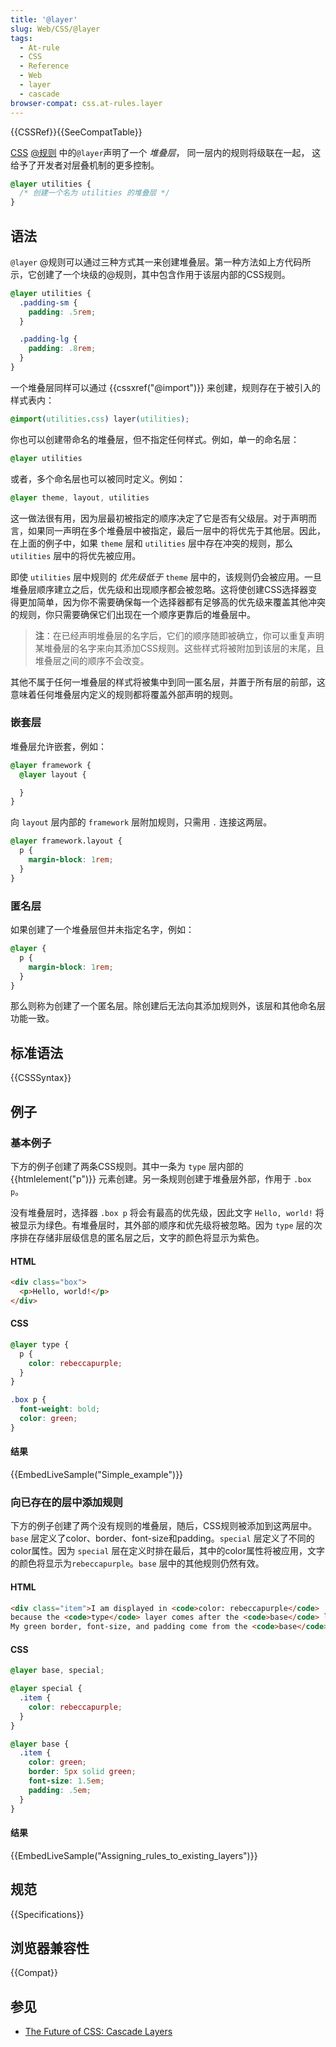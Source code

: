 ```yaml
---
title: '@layer'
slug: Web/CSS/@layer
tags:
  - At-rule
  - CSS
  - Reference
  - Web
  - layer
  - cascade
browser-compat: css.at-rules.layer
---
```

{{CSSRef}}{{SeeCompatTable}}

[CSS](/en-US/docs/Web/CSS) [@规则](/en-US/docs/Web/CSS/At-rule) 中的`@layer`声明了一个 _堆叠层_， 同一层内的规则将级联在一起， 这给予了开发者对层叠机制的更多控制。

```css
@layer utilities {
  /* 创建一个名为 utilities 的堆叠层 */
}
```

## 语法

`@layer` @规则可以通过三种方式其一来创建堆叠层。第一种方法如上方代码所示，它创建了一个块级的@规则，其中包含作用于该层内部的CSS规则。

```css
@layer utilities {
  .padding-sm {
    padding: .5rem;
  }

  .padding-lg {
    padding: .8rem;
  }
}
```
一个堆叠层同样可以通过 {{cssxref("@import")}} 来创建，规则存在于被引入的样式表内：


```css
@import(utilities.css) layer(utilities);
```

你也可以创建带命名的堆叠层，但不指定任何样式。例如，单一的命名层：

```css
@layer utilities
```


或者，多个命名层也可以被同时定义。例如：

```css
@layer theme, layout, utilities
```

这一做法很有用，因为层最初被指定的顺序决定了它是否有父级层。对于声明而言，如果同一声明在多个堆叠层中被指定，最后一层中的将优先于其他层。因此，在上面的例子中，如果 `theme` 层和 `utilities` 层中存在冲突的规则，那么 `utilities` 层中的将优先被应用。

即使 `utilities` 层中规则的 _优先级低于_ `theme` 层中的，该规则仍会被应用。一旦堆叠层顺序建立之后，优先级和出现顺序都会被忽略。这将使创建CSS选择器变得更加简单，因为你不需要确保每一个选择器都有足够高的优先级来覆盖其他冲突的规则，你只需要确保它们出现在一个顺序更靠后的堆叠层中。

> **注**：在已经声明堆叠层的名字后，它们的顺序随即被确立，你可以重复声明某堆叠层的名字来向其添加CSS规则。这些样式将被附加到该层的末尾，且堆叠层之间的顺序不会改变。

其他不属于任何一堆叠层的样式将被集中到同一匿名层，并置于所有层的前部，这意味着任何堆叠层内定义的规则都将覆盖外部声明的规则。

### 嵌套层

堆叠层允许嵌套，例如：

```css
@layer framework {
  @layer layout {

  }
}
```

向 `layout` 层内部的 `framework` 层附加规则，只需用 `.` 连接这两层。

```css
@layer framework.layout {
  p {
    margin-block: 1rem;
  }
}
```

### 匿名层

如果创建了一个堆叠层但并未指定名字，例如：

```css
@layer {
  p {
    margin-block: 1rem;
  }
}
```

那么则称为创建了一个匿名层。除创建后无法向其添加规则外，该层和其他命名层功能一致。

## 标准语法

{{CSSSyntax}}

## 例子

### 基本例子

下方的例子创建了两条CSS规则。其中一条为 `type` 层内部的 {{htmlelement("p")}} 元素创建。另一条规则创建于堆叠层外部，作用于 `.box p`。

没有堆叠层时，选择器 `.box p` 将会有最高的优先级，因此文字 `Hello, world!` 将被显示为绿色。有堆叠层时，其外部的顺序和优先级将被忽略。因为 `type` 层的次序排在存储非层级信息的匿名层之后，文字的颜色将显示为紫色。

#### HTML

```html
<div class="box">
  <p>Hello, world!</p>
</div>
```

#### CSS

```css
@layer type {
  p {
    color: rebeccapurple;
  }
}

.box p {
  font-weight: bold;
  color: green;
}
```

#### 结果

{{EmbedLiveSample("Simple_example")}}

### 向已存在的层中添加规则

下方的例子创建了两个没有规则的堆叠层，随后，CSS规则被添加到这两层中。`base` 层定义了color、border、font-size和padding。`special` 层定义了不同的color属性。因为 `special` 层在定义时排在最后，其中的color属性将被应用，文字的颜色将显示为`rebeccapurple`。`base` 层中的其他规则仍然有效。

#### HTML

```html
<div class="item">I am displayed in <code>color: rebeccapurple</code>
because the <code>type</code> layer comes after the <code>base</code> layer.
My green border, font-size, and padding come from the <code>base</code> layer.</div>
```

#### CSS

```css
@layer base, special;

@layer special {
  .item {
    color: rebeccapurple;
  }
}

@layer base {
  .item {
    color: green;
    border: 5px solid green;
    font-size: 1.5em;
    padding: .5em;
  }
}
```

#### 结果

{{EmbedLiveSample("Assigning_rules_to_existing_layers")}}

## 规范

{{Specifications}}

## 浏览器兼容性

{{Compat}}

## 参见

- [The Future of CSS: Cascade Layers](https://www.bram.us/2021/09/15/the-future-of-css-cascade-layers-css-at-layer/)
